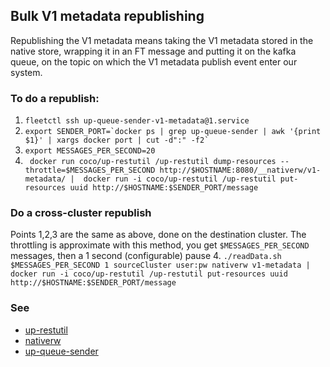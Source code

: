 ## Bulk V1 metadata republishing
Republishing the V1 metadata means taking the V1 metadata stored in the native store, wrapping it in an FT message and putting it on the kafka queue, on the topic on which the V1 metadata publish event enter our system.

### To do a republish: 

1. `fleetctl ssh up-queue-sender-v1-metadata@1.service`
2. `` export SENDER_PORT=`docker ps | grep up-queue-sender | awk '{print $1}' | xargs docker port | cut -d":" -f2` ``
3. `export MESSAGES_PER_SECOND=20`
4. ` docker run coco/up-restutil /up-restutil dump-resources --throttle=$MESSAGES_PER_SECOND http://$HOSTNAME:8080/__nativerw/v1-metadata/ |  docker run -i coco/up-restutil /up-restutil put-resources uuid http://$HOSTNAME:$SENDER_PORT/message`

### Do a cross-cluster republish
Points 1,2,3 are the same as above, done on the destination cluster.
The throttling is approximate with this method, you get `$MESSAGES_PER_SECOND` messages, then a 1 second (configurable) pause
4. `./readData.sh $MESSAGES_PER_SECOND 1 sourceCluster user:pw nativerw v1-metadata | docker run -i coco/up-restutil /up-restutil put-resources uuid http://$HOSTNAME:$SENDER_PORT/message`

### See 

* [up-restutil](https://github.com/Financial-Times/up-restutil)
* [nativerw](https://github.com/Financial-Times/nativerw)
* [up-queue-sender](https://github.com/Financial-Times/up-queue-sender)
